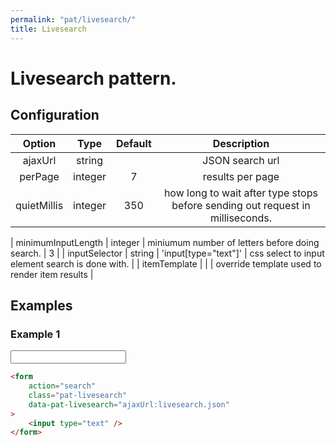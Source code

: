 ```yaml
---
permalink: "pat/livesearch/"
title: Livesearch
---
```


# Livesearch pattern.

## Configuration

|   Option    |  Type   | Default |                                  Description                                  |
| :---------: | :-----: | :-----: | :---------------------------------------------------------------------------: |
|   ajaxUrl   | string  |         |                                JSON search url                                |
|   perPage   | integer |    7    |                               results per page                                |
| quietMillis | integer |   350   | how long to wait after type stops before sending out request in milliseconds. |

| minimumInputLength | integer | miniumum number of letters before doing search. | 3 |
| inputSelector | string | 'input[type="text"]' | css select to input element search is done with. |
| itemTemplate | | | override template used to render item results |

## Examples

### Example 1

<form action="search" class="pat-livesearch" data-pat-livesearch="ajaxUrl:livesearch.json">
  <input type="text" />
</form>

```html
<form
    action="search"
    class="pat-livesearch"
    data-pat-livesearch="ajaxUrl:livesearch.json"
>
    <input type="text" />
</form>
```
